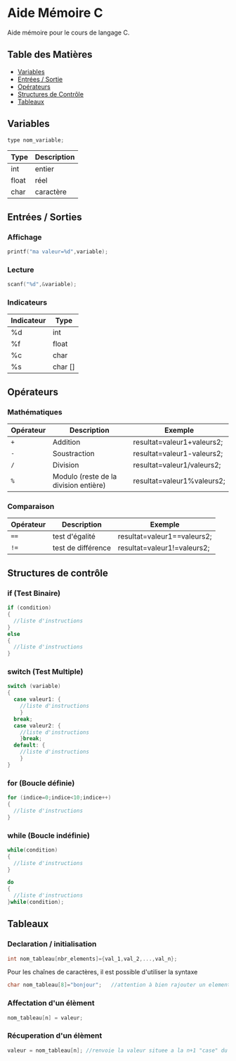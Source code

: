 # Aide Mémoire C

Aide mémoire pour le cours de langage C.

## Table des Matières

* [Variables](#variables)  
* [Entrées / Sortie](#entrees_sorties)  
* [Opérateurs](#operateurs)  
* [Structures de Contrôle](#structures_controle)
* [Tableaux](#tableaux)  

<a name="variables"/>

## Variables

``` c
type nom_variable;
``` 

Type | Description 
--- | --- 
int | entier
float | réel
char | caractère

<a name="entrees_sorties"/>

## Entrées / Sorties

### Affichage

``` c
printf("ma valeur=%d",variable);
```

### Lecture

``` c
scanf("%d",&variable);
```

### Indicateurs

Indicateur | Type
--- | ---
%d | int
%f | float
%c | char
%s | char []


<a name="operateurs"/>

## Opérateurs

### Mathématiques

Opérateur | Description | Exemple
--- | --- | ---
```+``` | Addition | resultat=valeur1+valeurs2;
```-``` | Soustraction | resultat=valeur1-valeurs2;
```/``` | Division | resultat=valeur1/valeurs2;
```%``` | Modulo (reste de la division entière) | resultat=valeur1%valeurs2;


### Comparaison

Opérateur | Description | Exemple
--- | --- | ---
```==``` | test d'égalité | resultat=valeur1==valeurs2;
```!=``` | test de différence | resultat=valeur1!=valeurs2;

<a name="structures_controle"/>

## Structures de contrôle

### if (Test Binaire)

``` c
if (condition)
{
  //liste d'instructions
}
else
{
  //liste d'instructions
}
```

### switch (Test Multiple)

``` c
switch (variable)
{
  case valeur1: {
    //liste d'instructions
    }
  break;
  case valeur2: {
    //liste d'instructions
    }break;
  default: {
    //liste d'instructions
    }
}
```

### for (Boucle définie)

``` c
for (indice=0;indice<10;indice++)
{
  //liste d'instructions
}
```

### while (Boucle indéfinie)

``` c
while(condition)
{
  //liste d'instructions
}
```

``` c
do
{
  //liste d'instructions
}while(condition);
```

<a name="tableaux"/>

## Tableaux

### Declaration / initialisation

``` c
int nom_tableau[nbr_elements]={val_1,val_2,...,val_n};
```

Pour les chaînes de caractères, il est possible d'utiliser la syntaxe

``` c
char nom_tableau[8]="bonjour";   //attention à bien rajouter un element en plus pour stocker le \0
```


### Affectation d'un élèment

``` c
nom_tableau[n] = valeur;
```

### Récuperation d'un élèment

``` c
valeur = nom_tableau[n]; //renvoie la valeur situee a la n+1 "case" du tableau
```
